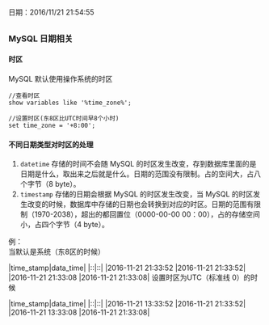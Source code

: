 ##
日期：2016/11/21 21:54:55 
##

### MySQL 日期相关

#### 时区
MySQL 默认使用操作系统的时区

	//查看时区
	show variables like '%time_zone%';

	//设置时区(东8区比UTC时间早8个小时)
	set time_zone = '+8:00';
#### 不同日期类型对时区的处理
1. `datetime`  存储的时间不会随 MySQL 的时区发生改变，存到数据库里面的是日期是什么，取出来之后就是什么。日期的范围没有限制。占的空间大，占八个字节（8 byte）。
2. `timestamp` 存储的日期会根据 MySQL 的时区发生改变，当 MySQL 的时区发生改变的时候，数据库中存储的日期也会转换到对应的时区。日期的范围有限制（1970-2038），超出的都回置位（0000-00-00 00：00），占的存储空间小，占四个字节（4 byte）。

例：  
当默认是系统（东8区的时候）

|time_stamp|data_time|
|::|::|
|2016-11-21 21:33:52	 |2016-11-21 21:33:52|
|2016-11-21 21:33:08	 |2016-11-21 21:33:08|
设置时区为UTC（标准线 0）的时候

|time_stamp|data_time|
|::|::|
|2016-11-21 13:33:52	  |2016-11-21 21:33:52|
|2016-11-21 13:33:08  |2016-11-21 21:33:08|